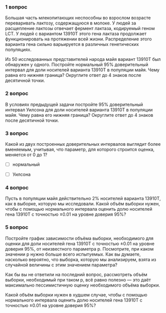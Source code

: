 ### 1 вопрос

Большая часть млекопитающих неспособны во взрослом возрасте переваривать лактозу, содержащуюся в молоке. У людей за расщепление лактозы отвечает фермент лактаза, кодируемый геном LCT. У людей с вариантом 13910T этого гена лактаза продолжает функционировать на протяжении всей жизни. Распределение этого варианта гена сильно варьируется в различных генетических популяциях.

Из 50 исследованных представителей народа майя вариант 13910T был обнаружен у одного. Постройте нормальный 95% доверительный интервал для доли носителей варианта 13910T в популяции майя. Чему равна его нижняя граница? Округлите ответ до 4 знаков после десятичной точки.

### 2 вопрос

В условиях предыдущей задачи постройте 95% доверительный интервал Уилсона для доли носителей варианта 13910T в популяции майя. Чему равна его нижняя граница? Округлите ответ до 4 знаков после десятичной точки.

### 3 вопрос
Какой из двух построенных доверительных интервалов выглядит более вменяемым, учитывая, что параметр, для которого строится оценка, меняется от 0 до 1?

- [ ] нормальный

- [ ] Уилсона

### 4 вопрос
Пусть в популяции майя действительно 2% носителей варианта 13910T, как в выборке, которую мы исследовали. Какой объём выборки нужен, чтобы с помощью нормального интервала оценить долю носителей гена 13910T с точностью ±0.01 на уровне доверия 95%?

### 5 вопрос
Постройте график зависимости объёма выборки, необходимого для оценки для доли носителей гена 13910T с точностью ±0.01 на уровне доверия 95%, от неизвестного параметра p. Посмотрите, при каком значении p нужно больше всего испытуемых. Как вы думаете, насколько вероятно, что выборка, которую мы анализируем, взята из случайной величины с этим значением параметра?

Как бы вы не ответили на последний вопрос, рассмотреть объём выборки, необходимый при таком p, всё равно полезно — это даёт максимально пессимистичную оценку необходимого объёма выборки.

Какой объём выборки нужен в худшем случае, чтобы с помощью нормального интервала оценить долю носителей гена 13910T с точностью ±0.01 на уровне доверия 95%?
